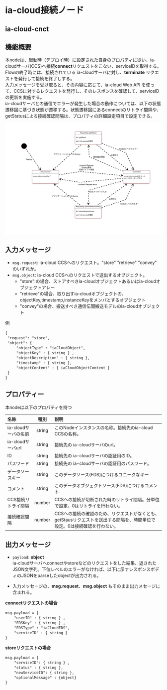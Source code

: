 # ia-cloud接続ノード

## ia-cloud-cnct

## 機能概要

本nodeは、起動時（デプロイ時）に設定された自身のプロパティに従い、ia-cloudサーバ(CCS)へ接続**connect**リクエストをこない、serviceIDを取得する。  
Flowの終了時には、接続されている ia-cloudサーバに対し、**terminate** リクエストを発行して接続を終了しする。  
入力メッセージを受け取ると、その内容に応じて、ia-cloud Web API を使って、CCSに対するレクエストを発行し、そのレスポンスを確認して、serviceIDの更新を実施する。  
ia-cloudサーバとの通信でエラーが発生した場合の動作については、以下の状態遷移図に基づき状態が遷移する。状態遷移図にあるconnectのリトライ間隔や、getStatusによる接続確認間隔は、プロパティの詳細設定項目で設定できる。


![構成図](ステートマシン図.png)

## 入力メッセージ

- ``msg.request``: ia-cloud CCSへのリクエスト。"store" "retrieve" "convey" のいずれか。
- ``msg.object``: ia-cloud CCSへのリクエストで送出するオブジェクト。
  - "store":の場合、ストアすべきia-cloudオブジェクトあるいはia-cloudオブジェクトアレー
  - "retrieve"の場合、取り出すia-cloudオブジェクトの、objectKey,timestamp,instanceKeyをメンバとするオブジェクト
  - "convey"の場合、搬送すべき通信伝聞搬送モデルのia-cloudオブジェクト

例
 ```
{
  "request": "store",
  "object": {
      "objectType" : "iaCloudObject",
      "objectKey" : { string } ,
      "objectDescription" : { string },
      "timestamp" : { string },
      "objectContent" : { iaCloudObjectContent }
  }
}
 ```

## プロパティー

本nodeは以下のプロパティを持つ

| 名称 | 種別 | 説明 |
|:----------|:-----:|:--------------------|
|ia-cloudサーバの名前|string|このNodeインスタンスの名称。接続先のia-cloud CCSの名称。|
|ia-cloudサーバurl|string|接続先の ia-cloudサーバのurl。|
|ID|string|接続先の ia-cloudサーバの認証用のID。|
|パスワード|string|接続先の ia-cloudサーバの認証用のパスワード。|
|データソースキー|string|このデータソース(FDS)につけるユニークなキー|
|コメント|string|このデータオブジェクトソース(FDS)につけるコメント|
|CCS接続リトライ間隔|number|CCSへの接続が切断された時のリトライ間隔。分単位で設定。0はリトライを行わない。|
|接続確認間隔|number|CCSへの接続の確認のため、リクエストがなくとも、getStausリクエストを送出する間隔を、時間単位で設定。0は接続確認を行わない。|

## 出力メッセージ

* ``payload``:  **object**  
ia-cloudサーバへconnectやstoreなどのリクエストをした結果、返されたJSON文字列。下位レベルのエラーがなければ、以下に示すレスポンスボディのJSONをparseしたobjectが出力される。  

* 入力メッセージの、**msg.request**、**msg.object** もそのまま出力メセージに含まれる。

**connectリクエストの場合**
```
msg.payload = {
	"userID" : { string } ,
	"FDSKey" : { string } ,
	"FDSType" : "iaCloudFDS",
	"serviceID" : { string }
}
```

**storeリクエストの場合**
```
msg.payload = {
    "serviceID": { string } ,
    "status" : { string },
    "newServiceID": { string },
    "optionalMessage" : {object}
}

```
